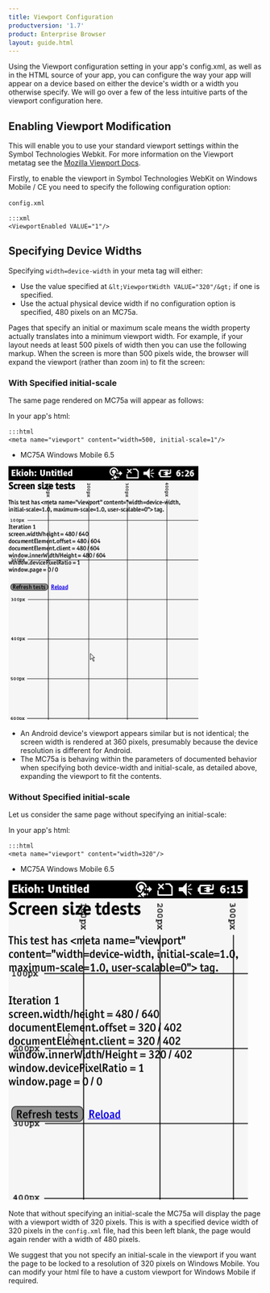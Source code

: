 ```yaml
---
title: Viewport Configuration
productversion: '1.7'
product: Enterprise Browser
layout: guide.html
---
```

Using the Viewport configuration setting in your app's config.xml, as well as in the HTML source of your app, you can configure the way your app will appear on a device based on either the device's width or a width you otherwise specify. We will go over a few of the less intuitive parts of the viewport configuration here.

## Enabling Viewport Modification
This will enable you to use your standard viewport settings within the Symbol Technologies Webkit. For more information on the Viewport metatag see the [Mozilla Viewport Docs](https://developer.mozilla.org/en-US/docs/Mozilla/Mobile/Viewport_meta_tag).

Firstly, to enable the viewport in Symbol Technologies WebKit on Windows Mobile / CE you need to specify the following configuration option:

`config.xml`
	 
    :::xml
    <ViewportEnabled VALUE="1"/>

## Specifying Device Widths
Specifying `width=device-width` in your meta tag will either:

* Use the value specified at `&lt;ViewportWidth VALUE="320"/&gt;` if one is specified.
* Use the actual physical device width if no configuration option is specified, 480 pixels on an MC75a.

Pages that specify an initial or maximum scale means the width property actually translates into a minimum viewport width. For example, if your layout needs at least 500 pixels of width then you can use the following markup.  When the screen is more than 500 pixels wide, the browser will expand the viewport (rather than zoom in) to fit the screen:

### With Specified initial-scale

The same page rendered on MC75a will appear as follows:

In your app's html:

    :::html
    <meta name="viewport" content="width=500, initial-scale=1"/>

* MC75A Windows Mobile 6.5

![img](../../images/viewport_config/winmo_viewport_demo.png)

* An Android device's viewport appears similar but is not identical; the screen width is rendered at 360 pixels, presumably because the device resolution is different for Android.
* The MC75a is behaving within the parameters of documented behavior when specifying both device-width and initial-scale, as detailed above, expanding the viewport to fit the contents.

### Without Specified initial-scale

Let us consider the same page without specifying an initial-scale:

In your app's html:

    :::html
    <meta name="viewport" content="width=320"/>

* MC75A Windows Mobile 6.5

![img](../../images/viewport_config/winmo_no_initial_scale.png)

Note that without specifying an initial-scale the MC75a will display the page with a viewport width of 320 pixels. This is with a specified device width of 320 pixels in the `config.xml` file, had this been left blank, the page would again render with a width of 480 pixels.

We suggest that you not specify an initial-scale in the viewport if you want the page to be locked to a resolution of 320 pixels on Windows Mobile. You can modify your html file to have a custom viewport for Windows Mobile if required.

